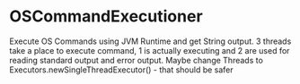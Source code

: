 # OSCommandExecutioner

Execute OS Commands using JVM Runtime and get String output.
3 threads take a place to execute command, 1 is actually executing and 2 are used for reading standard output and error output. 
Maybe change Threads to Executors.newSingleThreadExecutor() - that should be safer
